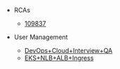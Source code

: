 - RCAs
  
  - [109837](RCAs/109837.md)

- User Management
  
  - [DevOps+Cloud+Interview+QA](DevOps+Cloud+Interview+QA.md)
  - [EKS+NLB+ALB+Ingress](EKS+NLB+ALB+Ingress.md)
  
  
